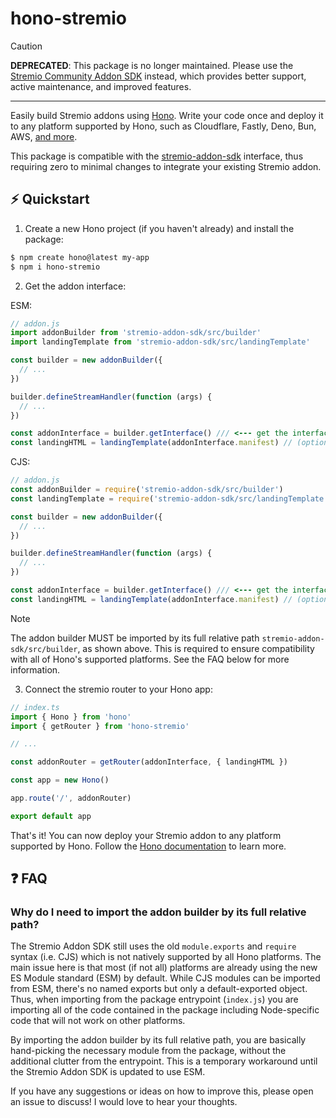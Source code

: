# hono-stremio

> [!CAUTION]
> **DEPRECATED**: This package is no longer maintained. Please use the [Stremio Community Addon SDK](https://github.com/Stremio-Community/stremio-addon-sdk) instead, which provides better support, active maintenance, and improved features.

---

Easily build Stremio addons using [Hono](https://hono.dev/). Write your code once and deploy it to any platform supported by Hono, such as Cloudflare, Fastly, Deno, Bun, AWS, [and more](https://hono.dev/docs/).

This package is compatible with the [stremio-addon-sdk](https://github.com/stremio/stremio-addon-sdk) interface, thus requiring zero to minimal changes to integrate your existing Stremio addon.

## :zap: Quickstart

1. Create a new Hono project (if you haven't already) and install the package:

```bash
$ npm create hono@latest my-app
$ npm i hono-stremio
```

2. Get the addon interface:

ESM:

```js
// addon.js
import addonBuilder from 'stremio-addon-sdk/src/builder'
import landingTemplate from 'stremio-addon-sdk/src/landingTemplate'

const builder = new addonBuilder({
  // ...
})

builder.defineStreamHandler(function (args) {
  // ...
})

const addonInterface = builder.getInterface() /// <--- get the interface
const landingHTML = landingTemplate(addonInterface.manifest) // (optional) Generate landing page HTML. You can also provide your own HTML if you prefer.
```

CJS:

```js
// addon.js
const addonBuilder = require('stremio-addon-sdk/src/builder')
const landingTemplate = require('stremio-addon-sdk/src/landingTemplate')

const builder = new addonBuilder({
  // ...
})

builder.defineStreamHandler(function (args) {
  // ...
})

const addonInterface = builder.getInterface() /// <--- get the interface
const landingHTML = landingTemplate(addonInterface.manifest) // (optional) Generate landing page HTML. You can also provide your own HTML if you prefer.
```

> [!NOTE]  
> The addon builder MUST be imported by its full relative path `stremio-addon-sdk/src/builder`, as shown above. This is required to ensure compatibility with all of Hono's supported platforms. See the FAQ below for more information.

3. Connect the stremio router to your Hono app:

```ts
// index.ts
import { Hono } from 'hono'
import { getRouter } from 'hono-stremio'

// ...

const addonRouter = getRouter(addonInterface, { landingHTML })

const app = new Hono()

app.route('/', addonRouter)

export default app
```

That's it! You can now deploy your Stremio addon to any platform supported by Hono. Follow the [Hono documentation](https://hono.dev/docs/) to learn more.

## :question: FAQ

### Why do I need to import the addon builder by its full relative path?

The Stremio Addon SDK still uses the old `module.exports` and `require` syntax (i.e. CJS) which is not natively supported by all Hono platforms. The main issue here is that most (if not all) platforms are already using the new ES Module standard (ESM) by default. While CJS modules can be imported from ESM, there's no named exports but only a default-exported object. Thus, when importing from the package entrypoint (`index.js`) you are importing all of the code contained in the package including Node-specific code that will not work on other platforms.

By importing the addon builder by its full relative path, you are basically hand-picking the necessary module from the package, without the additional clutter from the entrypoint. This is a temporary workaround until the Stremio Addon SDK is updated to use ESM.

If you have any suggestions or ideas on how to improve this, please open an issue to discuss! I would love to hear your thoughts.
